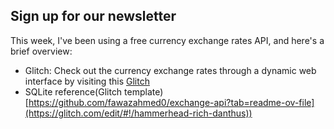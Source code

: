 ## Sign up for our newsletter

This week, I've been using a free currency exchange rates API, and here's a brief overview:

* Glitch: Check out the currency exchange rates through a dynamic web interface by visiting this [Glitch]([https://dynamic-web---api---penny.glitch.me/](https://dynamic-web-sign-up-email.glitch.me/))
* SQLite reference(Glitch template)[https://github.com/fawazahmed0/exchange-api?tab=readme-ov-file](https://glitch.com/edit/#!/hammerhead-rich-danthus))



